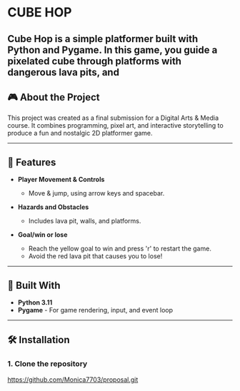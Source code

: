 # CUBE HOP

**Cube Hop** 
is a simple platformer built with Python and Pygame. In this game, you guide a pixelated cube through platforms with dangerous lava pits, and 
---

## 🎮 About the Project

This project was created as a final submission for a Digital Arts & Media course. It combines programming, pixel art, and interactive storytelling to produce a fun and nostalgic 2D platformer game.

---

## 🚀 Features

- **Player Movement & Controls**  
  - Move & jump, using arrow keys and spacebar.

- **Hazards and Obstacles**  
  - Includes lava pit, walls, and platforms.

- **Goal/win or lose**  
  - Reach the yellow goal to win and press 'r' to restart the game.
  - Avoid the red lava pit that causes you to lose!


---

## 🧱 Built With

- **Python 3.11**
- **Pygame** - For game rendering, input, and event loop

---

## 🛠️ Installation

### 1. Clone the repository

https://github.com/Monica7703/proposal.git
